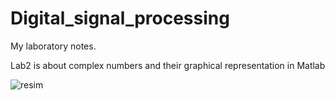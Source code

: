 # Digital_signal_processing
My laboratory notes.

Lab2 is about complex numbers and their graphical representation in Matlab

![resim](https://user-images.githubusercontent.com/26356167/223693140-bbd38d92-4ec3-4aae-8dd0-e654c332ac33.png)
